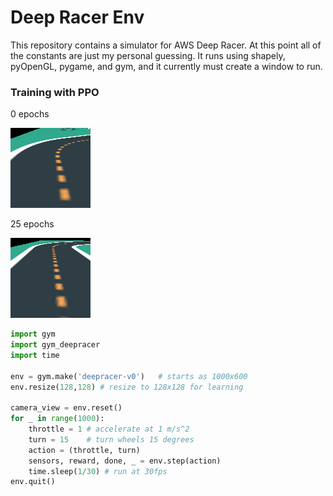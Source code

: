 # Deep Racer Env

This repository contains a simulator for AWS Deep Racer. At this point all of the constants are just my personal guessing. It runs using shapely, pyOpenGL, pygame, and gym, and it currently must create a window to run.

### Training with PPO

0 epochs

![](gifs/0.gif)

25 epochs

![](gifs/25.gif)

```python
import gym
import gym_deepracer
import time

env = gym.make('deepracer-v0')   # starts as 1000x600
env.resize(128,128) # resize to 128x128 for learning

camera_view = env.reset()
for _ in range(1000):
    throttle = 1 # accelerate at 1 m/s^2
    turn = 15    # turn wheels 15 degrees
    action = (throttle, turn)
    sensors, reward, done, _ = env.step(action)
    time.sleep(1/30) # run at 30fps
env.quit()
```
